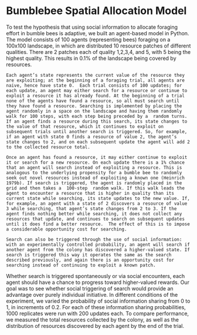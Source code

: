 # Bumblebee Spatial Allocation Model

To test the hypothesis that using social information to allocate foraging effort in bumble bees is adaptive, we built an agent-based model in Python. The model consists of 100 agents (representing bees) foraging on a 100x100 landscape, in which are distributed 10 resource patches of different qualities. There are 2 patches each of quality 1,2,3,4, and 5, with 5 being the highest quality. This results in 0.1% of the landscape being covered by resources. 

	Each agent’s state represents the current value of the resource they are exploiting; at the beginning of a foraging trial, all agents are naive, hence have state 0.  Each trial consists of 100 updates; for each update, an agent may either search for a resource or continue to exploit a resource it has already found. At the beginning of a trial none of the agents have found a resource, so all must search until they have found a resource. Searching is implemented by placing the agent randomly in a space on the landscape and having them randomly walk for 100 steps, with each step being preceded by a  random turns. If an agent finds a resource during this search, its state changes to the value of that resource, which it continues to exploit on subsequent trials until another search is triggered. So, for example, if an agent with state 0 finds a resource of value 2, the agent’s state changes to 2, and on each subsequent update the agent will add 2 to the collected resource total. 
	
	Once an agent has found a resource, it may either continue to exploit it or search for a new resource. On each update there is a 1% chance that an agent will search instead of exploiting a resource. This is analogous to the underlying propensity for a bumble bee to randomly seek out novel resources instead of exploiting a known one (Heinrich 1979b). If search is triggered, the agent is randomly placed in the grid and then takes a  100-step  random walk. If this walk leads the  agent to encounter a resource that is higher in quality than its current state while searching, its state updates to the new value. If, for example, an agent with a state of 2 discovers a resource of value 3 while searching, that agent’s state changes from 2 to 3. If the agent finds nothing better while searching, it does not collect any resources that update, and continues to search on subsequent updates until it does find a better resource.  The effect of this is to impose a considerable opportunity cost for searching.
	
	Search can also be triggered through the use of social information: with an experimentally controlled probability, an agent will search if another agent from the colony has discovered a higher-valued state. If search is triggered this way it operates the same as the search described previously, and again there is an opportunity cost for searching instead of continuing to exploit a known patch.
Whether search is triggered spontaneously or via social encounters, each agent should have a chance to progress toward higher-valued rewards.  Our goal was to see whether social triggering of search would provide an advantage over purely individual initiative. In different conditions of the experiment, we varied the probability of social information sharing from 0 to 1, in increments of 0.2. For each of these information sharing probabilities, 1000 replicates were run with 200 updates each. To compare performance, we measured the total resources collected by the colony, as well as the distribution of resources discovered by each agent by the end of the trial.  
